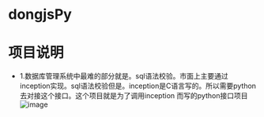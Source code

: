 # dongjsPy
# 项目说明
  - 1.数据库管理系统中最难的部分就是。sql语法校验。市面上主要通过inception实现。sql语法校验但是。inception是C语言写的。所以需要python 去对接这个接口。这个项目就是为了调用inception 而写的python接口项目
  ![image](https://user-images.githubusercontent.com/30198924/235092374-2674503a-0d9b-4916-ba6c-432db8b71d41.png)
